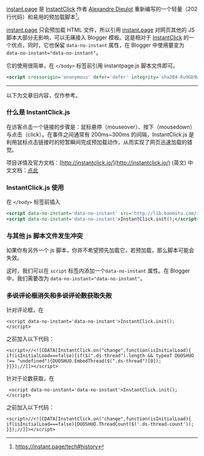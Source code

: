 
[instant.page](https://instant.page/) 是 [InstantClick](http://instantclick.io/) 作者 [Alexandre Dieulot](https://dieulot.fr/) 重新编写的一个轻量（202 行代码）和易用的预加载脚本[^1]。

[instant.page](https://instant.page/) 只会预加载 HTML 文件，所以引用 [instant.page](https://instant.page/) 对网页其他的 JS 脚本大部分无影响，可以无痛接入 Blogger 模板。这是相对于 [InstantClick](http://instantclick.io/) 的一个优点，同时，它也保留 `data-no-instant` 属性，在 Blogger 中使用要变为 `data-no-instant="data-no-instant"`。

它的使用很简单，在 `</body>` 标签前引用 instantpage.js 脚本文件即可。

```xml
<script crossorigin='anonymous' defer='defer' integrity='sha384-Ru9Gb9wm9FHKVnt9FvZ+Kvu+IKmrX/Dw0ncsVaTA8QxI8Jy9m+79lY2IlLwQCJcq' src='https://lib.baomitu.com/instant.page/latest/instantpage.min.js'/>
```

----------------

以下为文章旧内容，仅作参考。

### 什么是 InstantClick.js

在访客点击一个链接的步骤是：鼠标悬停（mouseover）、按下（mousedown）与点击（click）。在事件之间通常有 200ms~300ms 的间隔，InstantClick.js 是利用鼠标点击链接时的短暂瞬间完成预加载动作，从而实现了网页迅速加载的错觉。

项目详情及官方文档：[http://instantclick.io/](http://instantclick.io/) (英文) 中文文档：[点此](https://www.ihewro.com/archives/515/)

### InstantClick.js 使用

在 `</body>` 标签前插入

```xml
<script data-no-instant='data-no-instant' src='http://lib.baomitu.com/instantclick/3.0.1/instantclick.js'/>
<script data-no-instant='data-no-instant'>InstantClick.init();</script>
```

### 与其他 js 脚本文件发生冲突

如果你有另外一个 js 脚本，你并不希望预先加载它，若预加载，那么脚本可能会失效。

这时，我们可以在 `script` 标签内添加一个`data-no-instant` 属性。在 Blogger 中，我们需要改为 `data-no-instant="data-no-instant"`。

### ~~多说评论框消失和多说评论数获取失败~~

针对评论框，在

```
<script data-no-instant='data-no-instant'>InstantClick.init();</script>
```

之前加入以下代码：

```
<script>//<![CDATA[InstantClick.on("change",function(isInitialLoad){
if(isInitialLoad===false){if($(".ds-thread").length && typeof DUOSHUO !== "undefined"){DUOSHUO.EmbedThread($(".ds-thread")[0]);
}}});//]]></script>
```

针对于论数获取，在
```
 <script data-no-instant='data-no-instant'>InstantClick.init();</script> 
```
之前加入以下代码：
```
<script>//<![CDATA[InstantClick.on("change",function(isInitialLoad){
if(isInitialLoad===false){DUOSHUO.ThreadCount($('.ds-thread-count'));
}});//]]></script>
```

[^1]:https://instant.page/tech#history
<!--stackedit_data:
eyJwcm9wZXJ0aWVzIjoidGFnczogJ0Jsb2dnZXIsaW5zdGFudG
NsaWNrLGluc3RhbnQucGFnZSdcbmV4Y2VycHQ6ID4tXG4gIGlu
c3RhbnQucGFnZSDmmK8gSW5zdGFudENsaWNrIOS9nOiAhSBBbG
V4YW5kcmUgRGlldWxvdCDph43mlrDnvJblhpnnmoTkuIDkuKro
vbvph4/vvIgyMDJcbiAg6KGM5Luj56CB77yJ5ZKM5piT55So55
qE6aKE5Yqg6L296ISa5pys44CCaW5zdGFudC5wYWdlIOWPquS8
mumihOWKoOi9vSBIVE1MIOaWh+S7tu+8jOaJgOS7peW8leeUqC
BpbnN0YW50LnBhZ2Ug5a+5572R6aG15YW25LuW55qEIEpTXG4g
IOiEmuacrOWkp+mDqOWIhuaXoOW9seWTje+8jOWPr+S7peaXoO
eXm+aOpeWFpSBCbG9nZ2VyIOaooeadv+OAglxuZGF0ZTogJzIw
MTctMDItMjgnXG4iLCJoaXN0b3J5IjpbLTc5MzUxMDU0MV19
-->